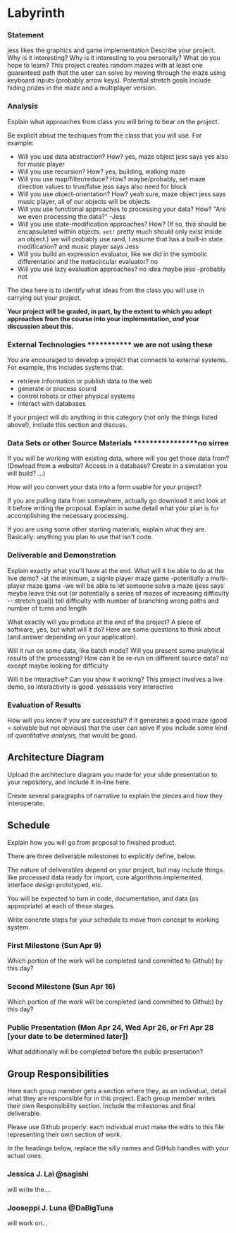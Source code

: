 # Labyrinth

### Statement
jess likes the graphics and game implementation
Describe your project. Why is it interesting? Why is it interesting to you personally? What do you hope to learn? 
This project creates random mazes with at least one guaranteed path that the user can solve by moving through the maze using keyboard inputs (probably arrow keys).  Potential stretch goals include hiding prizes in the maze and a multiplayer version.

### Analysis
Explain what approaches from class you will bring to bear on the project.

Be explicit about the techiques from the class that you will use. For example:

- Will you use data abstraction? How?     yes, maze object     jess says yes also for music player 
- Will you use recursion? How?            yes, building, walking maze   
- Will you use map/filter/reduce? How?    maybe/probably, set maze direction values to true/false   jess says also need for block
- Will you use object-orientation? How?   yeah sure, maze object      jess says music player, all of our objects will be objects
- Will you use functional approaches to processing your data? How?  "Are we even processing the data?"  -Jess
- Will you use state-modification approaches? How? (If so, this should be encapsulated within objects. `set!` pretty much should only exist inside an object.)      we will probably use rand, I assume that has a built-in state modification? and music player says Jess
- Will you build an expression evaluator, like we did in the symbolic differentatior and the metacircular evaluator?  no
- Will you use lazy evaluation approaches?  no idea maybe jess -probably not

The idea here is to identify what ideas from the class you will use in carrying out your project. 

**Your project will be graded, in part, by the extent to which you adopt approaches from the course into your implementation, _and_ your discussion about this.**

### External Technologies *********** we are not using these
You are encouraged to develop a project that connects to external systems. For example, this includes systems that:

- retrieve information or publish data to the web
- generate or process sound
- control robots or other physical systems
- interact with databases

If your project will do anything in this category (not only the things listed above!), include this section and discuss.

### Data Sets or other Source Materials ****************no sirree
If you will be working with existing data, where will you get those data from? (Dowload from a website? Access in a database? Create in a simulation you will build? ...)

How will you convert your data into a form usable for your project?  

If you are pulling data from somewhere, actually go download it and look at it before writing the proposal. Explain in some detail what your plan is for accomplishing the necessary processing.

If you are using some other starting materials, explain what they are. Basically: anything you plan to use that isn't code.

### Deliverable and Demonstration
Explain exactly what you'll have at the end. What will it be able to do at the live demo?
-at the minimum, a signle player maze game
  -potentially a multi-player maze game
  -we will be able to let someone solve a maze (jess says meybe leave this out (or potentially a series of mazes of increasing difficulty -- stretch goal)) tell difficulty with number of branching wrong paths and number of turns and length

What exactly will you produce at the end of the project? A piece of software, yes, but what will it do? Here are some questions to think about (and answer depending on your application).


Will it run on some data, like batch mode? Will you present some analytical results of the processing? How can it be re-run on different source data?  no except maybe looking for difficulty

Will it be interactive? Can you show it working? This project involves a live demo, so interactivity is good. yesssssss very interactive

### Evaluation of Results
How will you know if you are successful? if it generates a good maze (good = solvable but not obvious) that the user can solve
If you include some kind of _quantitative analysis,_ that would be good.

## Architecture Diagram
Upload the architecture diagram you made for your slide presentation to your repository, and include it in-line here.

Create several paragraphs of narrative to explain the pieces and how they interoperate.

## Schedule
Explain how you will go from proposal to finished product. 

There are three deliverable milestones to explicitly define, below.

The nature of deliverables depend on your project, but may include things like processed data ready for import, core algorithms implemented, interface design prototyped, etc. 

You will be expected to turn in code, documentation, and data (as appropriate) at each of these stages.

Write concrete steps for your schedule to move from concept to working system. 

### First Milestone (Sun Apr 9)
Which portion of the work will be completed (and committed to Github) by this day? 

### Second Milestone (Sun Apr 16)
Which portion of the work will be completed (and committed to Github) by this day?  

### Public Presentation (Mon Apr 24, Wed Apr 26, or Fri Apr 28 [your date to be determined later])
What additionally will be completed before the public presentation?

## Group Responsibilities
Here each group member gets a section where they, as an individual, detail what they are responsible for in this project. Each group member writes their own Responsibility section. Include the milestones and final deliverable.

Please use Github properly: each individual must make the edits to this file representing their own section of work.

In the headings below, replace the silly names and GitHub handles with your actual ones.

### Jessica J. Lai @sagishi
will write the....

### Jooseppi J. Luna @DaBigTuna
will work on...  
